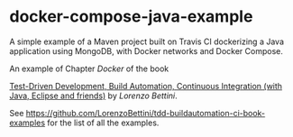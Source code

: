 # docker-compose-java-example
A simple example of a Maven project built on Travis CI dockerizing a Java application using MongoDB, with Docker networks and Docker Compose.

An example of Chapter _Docker_ of the book

[Test-Driven Development, Build Automation, Continuous Integration (with Java, Eclipse and friends)](https://leanpub.com/tdd-buildautomation-ci)
by _Lorenzo Bettini_.

See https://github.com/LorenzoBettini/tdd-buildautomation-ci-book-examples for the list of all the examples.
